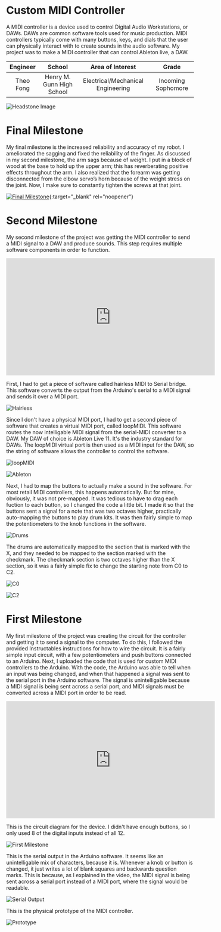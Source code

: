 ﻿# Custom MIDI Controller
A MIDI controller is a device used to control Digital Audio Workstations, or DAWs. DAWs are common software tools used for music production. MIDI controllers typically come with many buttons, keys, and dials that the user can physically interact with to create sounds in the audio software. My project was to make a MIDI controller that can control Ableton live, a DAW.

| **Engineer** | **School** | **Area of Interest** | **Grade** |
|:--:|:--:|:--:|:--:|
| Theo Fong | Henry M. Gunn High School | Electrical/Mechanical Engineering | Incoming Sophomore

![Headstone Image](https://bluestampengineering.com/wp-content/uploads/2016/05/improve.jpg)
  
# Final Milestone
My final milestone is the increased reliability and accuracy of my robot. I ameliorated the sagging and fixed the reliability of the finger. As discussed in my second milestone, the arm sags because of weight. I put in a block of wood at the base to hold up the upper arm; this has reverberating positive effects throughout the arm. I also realized that the forearm was getting disconnected from the elbow servo’s horn because of the weight stress on the joint. Now, I make sure to constantly tighten the screws at that joint. 

[![Final Milestone](https://res.cloudinary.com/marcomontalbano/image/upload/v1612573869/video_to_markdown/images/youtube--F7M7imOVGug-c05b58ac6eb4c4700831b2b3070cd403.jpg )](https://www.youtube.com/watch?v=F7M7imOVGug&feature=emb_logo "Final Milestone"){:target="_blank" rel="noopener"}

# Second Milestone
My second milestone of the project was getting the MIDI controller to send a MIDI signal to a DAW and produce sounds. This step requires multiple software components in order to function.

<html><iframe width="560" height="315" src="https://www.youtube.com/embed/4MV1GSoagJA" title="YouTube video player" frameborder="0" allow="accelerometer; autoplay; clipboard-write; encrypted-media; gyroscope; picture-in-picture" allowfullscreen></iframe></html>







First, I had to get a piece of software called hairless MIDI to Serial bridge. This software converts the output from the Arduino's serial to a MIDI signal and sends it over a MIDI port. 

![Hairless](Hairless.jpg)


Since I don't have a physical MIDI port, I had to get a second piece of software that creates a virtual MIDI port, called loopMIDI. This software routes the now intelligable MIDI signal from the serial-MIDI converter to a DAW. My DAW of choice is Ableton Live 11. It's the industry standard for DAWs. The loopMIDI virtual port is then used as a MIDI input for the DAW, so the string of software allows the controller to control the software.

![loopMIDI](loopMIDI.jpg)

![Ableton](AbletonInputs.jpg)

Next, I had to map the buttons to actually make a sound in the software. For most retail MIDI controllers, this happens automatically. But for mine, obviously, it was not pre-mapped. It was tedious to have to drag each fuction to each button, so I changed the code a little bit. I made it so that the buttons sent a signal for a note that was two octaves higher, practically auto-mapping the buttons to play drum kits. It was then fairly simple to map the potentiometers to the knob functions in the software.

![Drums](Drumpads.jpg)

The drums are automatically mapped to the section that is marked with the X, and they needed to be mapped to the section marked with the checkmark. The checkmark section is two octaves higher than the X section, so it was a fairly simple fix to change the starting note from C0 to C2.

![C0](C0.jpg)

![C2](C2.jpg)





# First Milestone
  

My first milestone of the project was creating the circuit for the controller and getting it to send a signal to the computer. To do this, I followed the provided Instructables instructions for how to wire the circuit. It is a fairly simple input circuit, with a few potentiometers and push buttons connected to an Arduino. Next, I uploaded the code that is used for custom MIDI controllers to the Arduino. With the code, the Arduino was able to tell when an input was being changed, and when that happened a signal was sent to the serial port in the Arduino software. The signal is unintelligable because a MIDI signal is being sent across a serial port, and MIDI signals must be converted across a MIDI port in order to be read.


<html><iframe width="560" height="315" src="https://www.youtube.com/embed/ZxN7ZVL8-co" title="YouTube video player" frameborder="0" allow="accelerometer; autoplay; clipboard-write; encrypted-media; gyroscope; picture-in-picture" allowfullscreen></iframe></html>







This is the circuit diagram for the device. I didn't have enough buttons, so I only used 8 of the digital inputs instead of all 12.

![First Milestone](https://content.instructables.com/ORIG/FZJ/8DYZ/GJHV8UN8/FZJ8DYZGJHV8UN8.png?auto=webp&frame=1&fit=bounds&md=dc082bcd81f7a41e54290dd44579240b)





This is the serial output in the Arduino software. It seems like an unintelligable mix of characters, because it is. Whenever a knob or button is changed, it just writes a lot of blank squares and backwards question marks. This is because, as I explained in the video, the MIDI signal is being sent across a serial port instead of a MIDI port, where the signal would be readable.

![Serial Output](Serial.jpg)





This is the physical prototype of the MIDI controller.

![Prototype](221df4cc-6a30-415b-8039-583b9fb83f70.jpg)
